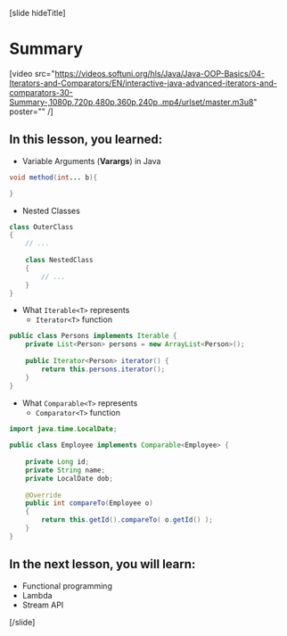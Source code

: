 [slide hideTitle]

# Summary

[video src="https://videos.softuni.org/hls/Java/Java-OOP-Basics/04-Iterators-and-Comparators/EN/interactive-java-advanced-iterators-and-comparators-30-Summary-,1080p,720p,480p,360p,240p,.mp4/urlset/master.m3u8" poster="" /]

## In this lesson, you learned:

- Variable Arguments (**Varargs**) in Java
```java
void method(int... b){

}
```

- Nested Classes

```java
class OuterClass
{
    // ...
    
    class NestedClass
    {
        // ...
    }
}

```

- What `Iterable<T>` represents
  - `Iterator<T>` function

```java
public class Persons implements Iterable {
    private List<Person> persons = new ArrayList<Person>();    
    
    public Iterator<Person> iterator() {
        return this.persons.iterator();
    }
}
```

- What `Comparable<T>` represents
  - `Comparator<T>` function

```java
import java.time.LocalDate;
 
public class Employee implements Comparable<Employee> {
 
    private Long id;
    private String name;
    private LocalDate dob;
     
    @Override
    public int compareTo(Employee o) 
    {
        return this.getId().compareTo( o.getId() );
    }
}
```


## In the next lesson, you will learn:

- Functional programming
- Lambda
- Stream API

[/slide]

